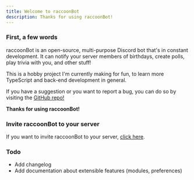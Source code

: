 ```yaml
---
title: Welcome to raccoonBot
description: Thanks for using raccoonBot!
---
```

### First, a few words
raccoonBot is an open-source, multi-purpose Discord bot that's in constant development. It can notify your server members of birthdays, create polls, play trivia with you, and other stuff!

This is a hobby project I'm currently making
for fun, to learn more TypeScript and back-end development in general.

If you have a suggestion or you want to report a bug, you can do so by
visiting the [GitHub repo!](https://github.com/MiguelHigueraDev/raccoonBot-ts)

**Thanks for using raccoonBot!**

### Invite raccoonBot to your server

If you want to invite raccoonBot to your server, [click here](https://discord.com/api/oauth2/authorize?client_id=1187055317209587832&permissions=379968&scope=applications.commands+bot).

### Todo

- Add changelog
- Add documentation about extensible features (modules, preferences)

